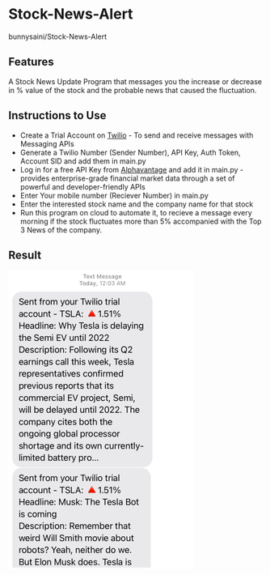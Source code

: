 # Stock-News-Alert
bunnysaini/Stock-News-Alert

## Features
A Stock News Update Program that messages you the increase or decrease in % value of the stock and the probable news that caused the fluctuation.

## Instructions to Use
- Create a Trial Account on [Twilio](https://www.twilio.com/) - To send and receive messages with Messaging APIs
- Generate a Twilio Number (Sender Number), API Key, Auth Token, Account SID and add them in main.py
- Log in for a free API Key from [Alphavantage](https://www.alphavantage.co/) and add it in main.py -  provides enterprise-grade financial market data through a set of powerful and developer-friendly APIs
- Enter Your mobile number (Reciever Number) in main.py
- Enter the interested stock name and the company name for that stock
- Run this program on cloud to automate it, to recieve a message every morning if the stock fluctuates more than 5% accompanied with the Top 3 News of the company.


## Result
![alt text](test.PNG)
